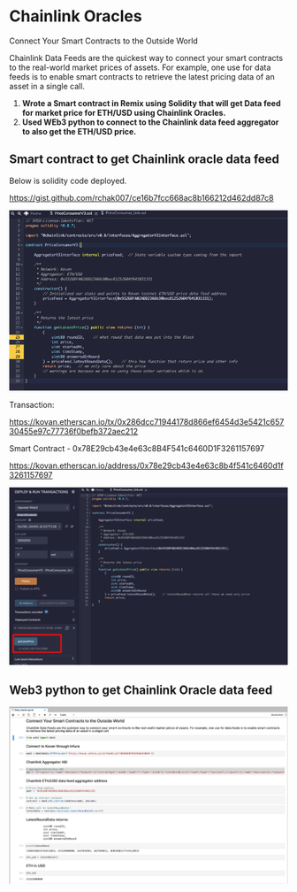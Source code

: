 # Chainlink Oracles

Connect Your Smart Contracts to the Outside World

Chainlink Data Feeds are the quickest way to connect your smart contracts to the real-world market prices of assets. For example, one use for data feeds is to enable smart contracts to retrieve the latest pricing data of an asset in a single call.



1. **Wrote a Smart contract in Remix using Solidity that will get Data feed for market price for ETH/USD using Chainlink Oracles.**
2. **Used WEb3 python to connect to the Chainlink data feed aggregator to also get the ETH/USD price.**









## **Smart contract to get Chainlink oracle data feed**

Below is solidity code deployed.

https://gist.github.com/rchak007/ce16b7fcc668ac8b166212d462dd87c8

![image-20211115233916969](Images/PriceConsumerV3Sol.png)



Transaction:

https://kovan.etherscan.io/tx/0x286dcc71944178d866ef6454d3e5421c65730455e97c77736f0befb372aec212



Smart Contract - 0x78E29cb43e4e63c8B4F541c6460D1F3261157697

https://kovan.etherscan.io/address/0x78e29cb43e4e63c8b4f541c6460d1f3261157697



![LinkOracleDataFeedETHPrice](Images/LinkOracleDataFeedETHPrice-7051429.png)









## Web3 python to get Chainlink Oracle data feed





![image-20211116003658519](Images/PythonWeb3.png)

